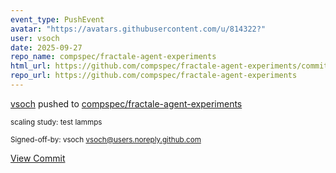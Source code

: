 ```yaml
---
event_type: PushEvent
avatar: "https://avatars.githubusercontent.com/u/814322?"
user: vsoch
date: 2025-09-27
repo_name: compspec/fractale-agent-experiments
html_url: https://github.com/compspec/fractale-agent-experiments/commit/c495c0e2be5f8a527dd82ff63dafeb8a332fa7d3
repo_url: https://github.com/compspec/fractale-agent-experiments
---
```


<a href='https://github.com/vsoch' target='_blank'>vsoch</a> pushed to <a href='https://github.com/compspec/fractale-agent-experiments' target='_blank'>compspec/fractale-agent-experiments</a>

<small>scaling study: test lammps

Signed-off-by: vsoch <vsoch@users.noreply.github.com></small>

<a href='https://github.com/compspec/fractale-agent-experiments/commit/c495c0e2be5f8a527dd82ff63dafeb8a332fa7d3' target='_blank'>View Commit</a>